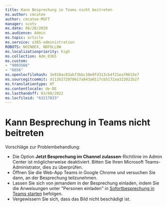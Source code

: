 ```yaml
---
title: Kann Besprechung in Teams nicht beitreten
ms.author: cmcatee
author: cmcatee-MSFT
manager: scotv
ms.date: 08/20/2020
ms.audience: Admin
ms.topic: article
ms.service: o365-administration
ROBOTS: NOINDEX, NOFOLLOW
ms.localizationpriority: high
ms.collection: Adm_O365
ms.custom:
- "9003566"
- "6656"
ms.openlocfilehash: 3e910ac83abf3bbc10e0fd313cb4f21eaf0615e7
ms.sourcegitcommit: d11262728f0617a843a0117cb5172aa322022b27
ms.translationtype: HT
ms.contentlocale: de-DE
ms.lasthandoff: 03/08/2022
ms.locfileid: "63217833"
---
```

# <a name="cant-join-teams-meeting"></a>Kann Besprechung in Teams nicht beitreten

Vorschläge zur Problembehandlung:  

- Die Option **Jetzt Besprechung im Channel zulassen**-Richtlinie im Admin Center ist möglicherweise deaktiviert. Bitten Sie Ihren Microsoft Teams-Administrator, dies zu überprüfen.
- Öffnen Sie die Web-App Teams in Google Chrome und versuchen Sie dann, an der Besprechung teilzunehmen.
- Lassen Sie sich von jemandem in der Besprechung einladen, indem Sie die Anweisungen unter "Personen einladen" in [Sofortbesprechung in Teams starten](https://support.microsoft.com/office/start-an-instant-meeting-in-teams-ff95e53f-8231-4739-87fa-00b9723f4ef5) befolgen.
- Vergewissern Sie sich, dass das Bild nicht beschädigt ist.
